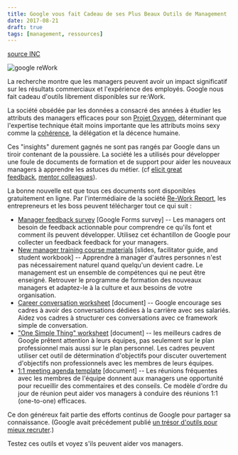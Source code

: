 ```yaml
---
title: Google vous fait Cadeau de ses Plus Beaux Outils de Management
date: 2017-08-21
draft: true
tags: [management, ressources]
---
```


[source INC](https://www.inc.com/jessica-stillman/google-is-giving-away-its-best-tools-for-managers-.html)

![google reWork](/img/google-rework.png)

La recherche montre que les managers peuvent avoir un impact significatif sur les résultats commerciaux et l'expérience des employés. Google nous fait cadeau d'outils librement disponibles sur re:Work.

La société obsédée par les données a consacré des années à étudier les attributs des managers efficaces pour son [Projet Oxygen](https://www.inc.com/michael-schneider/google-did-an-internal-study-that-will-forever-change-how-they-hire-and-promote-.html), déterminant que l'expertise technique était moins importante que les attributs moins sexy comme la [cohérence](https://www.inc.com/jessica-stillman/the-incredibly-boring-trait-that-all-great-leaders-need.html), la délégation et la décence humaine.

Ces "insights" durement gagnés ne sont pas rangés par Google dans un tiroir contenant de la poussière. La société les a utilisés pour développer une foule de documents de formation et de support pour aider les nouveaux managers à apprendre les astuces du métier. (cf [elicit great feedback](https://www.inc.com/jessica-stillman/3-ways-to-encourage-employees-to-give-you-more-feedback.html), [mentor colleagues](https://www.inc.com/jessica-stillman/5-things-socrates-can-teach-you-about-being-a-better-mentor.html)).

La bonne nouvelle est que tous ces documents sont disponibles gratuitement en ligne. Par l'intermédiaire de la société [Re-Work Report](https://rework.withgoogle.com/blog/support-managers-with-rework-tools/), les entrepreneurs et les boss peuvent télécharger tout ce qui suit :

- [Manager feedback survey](https://rework.withgoogle.com/guides/managers-give-feedback-to-managers/steps/try-googles-manager-feedback-survey/) [Google Forms survey] -- Les managers ont besoin de feedback actionnable pour comprendre ce qu'ils font et comment ils peuvent développer. Utilisez cet échantillon de  Google pour collecter un feedback feedback for your managers.
- [New manager training course materials](https://rework.withgoogle.com/guides/managers-develop-and-support-managers/steps/review-googles-new-manager-training/) [slides, facilitator guide, and student workbook] -- Apprendre à manager d'autres personnes n'est pas nécessairement naturel quand quelqu'un devient cadre. Le management est un ensemble de compétences qui ne peut être enseigné. Retrouver le programme de formation des nouveaux managers et adaptez-le à la culture et aux besoins de votre organisation.
- [Career conversation worksheet](https://rework.withgoogle.com/guides/managers-care-professionally-personally-for-team/steps/structure-career-conversations-with-grow/) [document] -- Google encourage ses cadres à avoir des conversations dédiées à la carrière avec ses salariés. Aidez vos cadres à structurer ces conversations avec ce framework simple de conversation.
- ["One Simple Thing" worksheet](https://rework.withgoogle.com/guides/managers-care-professionally-personally-for-team/steps/use-one-simple-thing-for-goal-setting/) [document] -- les meilleurs cadres de Google prêtent attention à leurs équipes, pas seulement sur le plan professionnel mais aussi sur le plan personnel. Les cadres peuvent utiliser cet outil de détermination d'objectifs pour discuter ouvertement d'objectifs non professionnels avec les membres de leurs équipes.
- [1:1 meeting agenda template](https://rework.withgoogle.com/guides/managers-coach-managers-to-coach/steps/hold-effective-1-1-meetings/) [document] -- Les réunions fréquentes avec les membres de l'équipe donnent aux managers une opportunité pour recueillir des commentaires et des conseils. Ce modèle d'ordre du jour de réunion peut aider vos managers à conduire des réunions 1:1 (one-to-one) efficaces.

Ce don généreux fait partie des efforts continus de Google pour partager sa connaissance. (Google avait précédement publié [un trésor d'outils pour mieux recruter](https://www.inc.com/jessica-stillman/here-are-all-the-documents-you-need-to-hire-like-google-absolutely-free.html).) 

Testez ces outils et voyez s'ils peuvent aider vos managers.



